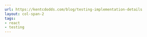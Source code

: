 ```yaml
---
url: https://kentcdodds.com/blog/testing-implementation-details
layout: col-span-2
tags:
- react
- testing
---
```

